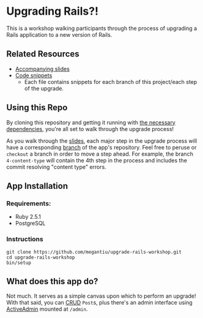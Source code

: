 # Upgrading Rails?!

This is a workshop walking participants through the process of upgrading a Rails application to a new version of Rails.

## Related Resources

* [Accompanying slides](https://github.com/megantiu/upgrade-rails-workshop/blob/master/workshop-slides.pdf)
* [Code snippets](https://gist.github.com/megantiu/bd0e02003d8d6d8e87116c456a307203)
  * Each file contains snippets for each branch of this project/each step of the upgrade.

## Using this Repo

By cloning this repository and getting it running with [the necessary dependencies](#requirements), you're all set to walk through the upgrade process!

As you walk through the [slides](https://github.com/megantiu/upgrade-rails-workshop/blob/master/workshop-slides.pdf), each major step in the upgrade process will have a corresponding [branch](https://github.com/megantiu/upgrade-rails-workshop/branches) of the app's repository. Feel free to peruse or `checkout` a branch in order to move a step ahead. For example, the branch `4-content-type` will contain the 4th step in the process and includes the commit resolving "content type" errors.

## App Installation

### Requirements:

* Ruby 2.5.1
* PostgreSQL

### Instructions

```
git clone https://github.com/megantiu/upgrade-rails-workshop.git
cd upgrade-rails-workshop
bin/setup
```

## What does this app do?

Not much. It serves as a simple canvas upon which to perform an upgrade! With that said, you can [CRUD](https://en.wikipedia.org/wiki/Create,_read,_update_and_delete) `Post`s, plus there's an admin interface using [ActiveAdmin](https://github.com/activeadmin/activeadmin) mounted at `/admin`.